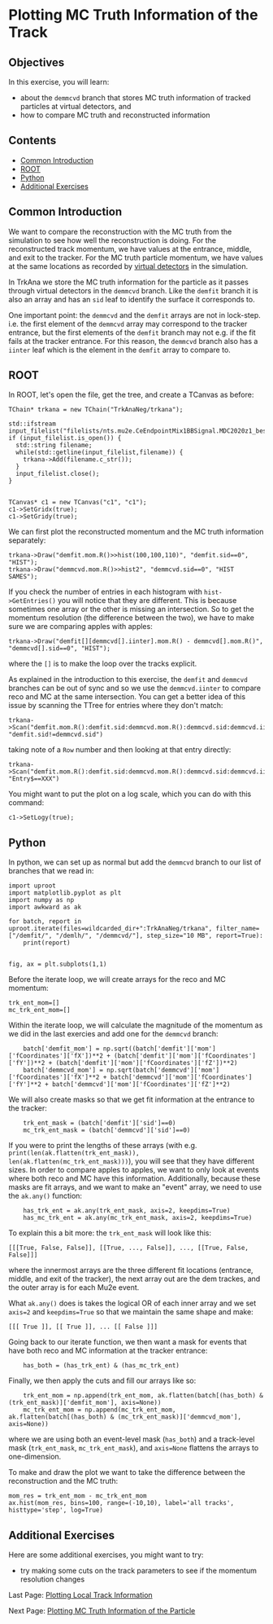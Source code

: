 # Plotting MC Truth Information of the Track

## Objectives

In this exercise, you will learn:

* about the ```demmcvd``` branch that stores MC truth information of tracked particles at virtual detectors, and 
* how to compare MC truth and reconstructed information

## Contents

* [Common Introduction](#Common-Introduction)
* [ROOT](#ROOT)
* [Python](#Python)
* [Additional Exercises](#Additional-Exercises)

## Common Introduction

We want to compare the reconstruction with the MC truth from the simulation to see how well the reconstruction is doing. For the reconstructed track momentum, we have values at the entrance, middle, and exit to the tracker. For the MC truth particle momentum, we have values at the same locations as recorded by [virtual detectors](https://mu2ewiki.fnal.gov/wiki/Simulation#virtual_detectors) in the simulation.

In TrkAna we store the MC truth information for the particle as it passes through virtual detectors in the ```demmcvd``` branch. Like the ```demfit``` branch it is also an array and has an ```sid``` leaf to identify the surface it corresponds to.

One important point: the ```demmcvd``` and the ```demfit``` arrays are not in lock-step. i.e. the first element of the ```demmcvd``` array may correspond to the tracker entrance, but the first elements of the ```demfit``` branch may not e.g. if the fit fails at the tracker entrance. For this reason, the ```demmcvd``` branch also has a ```iinter``` leaf which is the element in the ```demfit``` array to compare to.

## ROOT

In ROOT, let's open the file, get the tree, and create a TCanvas as before:

```
TChain* trkana = new TChain("TrkAnaNeg/trkana");

std::ifstream input_filelist("filelists/nts.mu2e.CeEndpointMix1BBSignal.MDC2020z1_best_v1_1_std_v04_01_00.list");
if (input_filelist.is_open()) {
  std::string filename;
  while(std::getline(input_filelist,filename)) {
    trkana->Add(filename.c_str());
  }
  input_filelist.close();
}


TCanvas* c1 = new TCanvas("c1", "c1");
c1->SetGridx(true);
c1->SetGridy(true);
```

We can first plot the reconstructed momentum and the MC truth information separately:

```
trkana->Draw("demfit.mom.R()>>hist(100,100,110)", "demfit.sid==0", "HIST");
trkana->Draw("demmcvd.mom.R()>>hist2", "demmcvd.sid==0", "HIST SAMES");
```

If you check the number of entries in each histogram with ```hist->GetEntries()``` you will notice that they are different. This is because sometimes one array or the other is missing an intersection. So to get the momentum resolution (the difference between the two), we have to make sure we are comparing apples with apples:

```
trkana->Draw("demfit[][demmcvd[].iinter].mom.R() - demmcvd[].mom.R()", "demmcvd[].sid==0", "HIST");
```

where the ```[]``` is to make the loop over the tracks explicit.

As explained in the introduction to this exercise, the ```demfit``` and ```demmcvd``` branches can be out of sync and so we use the ```demmcvd.iinter``` to compare reco and MC at the same intersection. You can get a better idea of this issue by scanning the TTree for entries where they don't match:

```
trkana->Scan("demfit.mom.R():demfit.sid:demmcvd.mom.R():demmcvd.sid:demmcvd.iinter", "demfit.sid!=demmcvd.sid")
```

taking note of a ```Row``` number and then looking at that entry directly:

```
trkana->Scan("demfit.mom.R():demfit.sid:demmcvd.mom.R():demmcvd.sid:demmcvd.iinter", "Entry$==XXX")
```

You might want to put the plot on a log scale, which you can do with this command:

```
c1->SetLogy(true);
```


## Python

In python, we can set up as normal but add the ```demmcvd``` branch to our list of branches that we read in:

```
import uproot
import matplotlib.pyplot as plt
import numpy as np
import awkward as ak

for batch, report in uproot.iterate(files=wildcarded_dir+":TrkAnaNeg/trkana", filter_name=["/demfit/", "/demlh/", "/demmcvd/"], step_size="10 MB", report=True):
    print(report)


fig, ax = plt.subplots(1,1)
```

Before the iterate loop, we will create arrays for the reco and MC momentum:

```
trk_ent_mom=[]
mc_trk_ent_mom=[]
```

Within the iterate loop, we will calculate the magnitude of the momentum as we did in the last exercies and add one for the ```demmcvd``` branch:

```
    batch['demfit_mom'] = np.sqrt((batch['demfit']['mom']['fCoordinates']['fX'])**2 + (batch['demfit']['mom']['fCoordinates']['fY'])**2 + (batch['demfit']['mom']['fCoordinates']['fZ'])**2)
    batch['demmcvd_mom'] = np.sqrt(batch['demmcvd']['mom']['fCoordinates']['fX']**2 + batch['demmcvd']['mom']['fCoordinates']['fY']**2 + batch['demmcvd']['mom']['fCoordinates']['fZ']**2)
```

We will also create masks so that we get fit information at the entrance to the tracker:

```
    trk_ent_mask = (batch['demfit']['sid']==0)
    mc_trk_ent_mask = (batch['demmcvd']['sid']==0)
```

If you were to print the lengths of these arrays (with e.g. ```print(len(ak.flatten(trk_ent_mask)), len(ak.flatten(mc_trk_ent_mask)))```), you will see that they have different sizes. In order to compare apples to apples, we want to only look at events where both reco and MC have this information. Additionally, because these masks are fit arrays, and we want to make an "event" array, we need to use the ```ak.any()``` function:

```
    has_trk_ent = ak.any(trk_ent_mask, axis=2, keepdims=True)
    has_mc_trk_ent = ak.any(mc_trk_ent_mask, axis=2, keepdims=True)
```

To explain this a bit more: the ```trk_ent_mask``` will look like this:

```
[[[True, False, False]], [[True, ..., False]], ..., [[True, False, False]]]
```

where the innermost arrays are the three different fit locations (entrance, middle, and exit of the tracker), the next array out are the dem trackes, and the outer array is for each Mu2e event.

What ```ak.any()``` does is takes the logical OR of each inner array and we set ```axis=2``` and ```keepdims=True``` so that we maintain the same shape and make:

```
[[[ True ]], [[ True ]], ... [[ False ]]]
```

Going back to our iterate function, we then want a mask for events that have both reco and MC information at the tracker entrance:

```
    has_both = (has_trk_ent) & (has_mc_trk_ent)
```

Finally, we then apply the cuts and fill our arrays like so:

```
    trk_ent_mom = np.append(trk_ent_mom, ak.flatten(batch[(has_both) & (trk_ent_mask)]['demfit_mom'], axis=None))
    mc_trk_ent_mom = np.append(mc_trk_ent_mom, ak.flatten(batch[(has_both) & (mc_trk_ent_mask)]['demmcvd_mom'], axis=None))
```

where we are using both an event-level mask (```has_both```) and a track-level mask (```trk_ent_mask```, ```mc_trk_ent_mask```), and ```axis=None``` flattens the arrays to one-dimension.

To make and draw the plot we want to take the difference between the reconstruction and the MC truth:

```
mom_res = trk_ent_mom - mc_trk_ent_mom
ax.hist(mom_res, bins=100, range=(-10,10), label='all tracks', histtype='step', log=True)
```


## Additional Exercises
Here are some additional exercises, you might want to try:

* try making some cuts on the track parameters to see if the momentum resolution changes


Last Page: [Plotting Local Track Information](reco-mom.md)

Next Page: [Plotting MC Truth Information of the Particle](start-pos.md)
